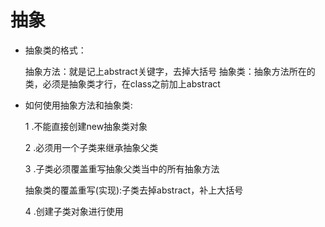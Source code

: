 # 抽象
- 抽象类的格式：

    抽象方法：就是记上abstract关键字，去掉大括号
    抽象类：抽象方法所在的类，必须是抽象类才行，在class之前加上abstract
    
- 如何使用抽象方法和抽象类:

    1 .不能直接创建new抽象类对象
    
    2 .必须用一个子类来继承抽象父类
    
    3 .子类必须覆盖重写抽象父类当中的所有抽象方法
    
    抽象类的覆盖重写(实现):子类去掉abstract，补上大括号
    
    4 .创建子类对象进行使用